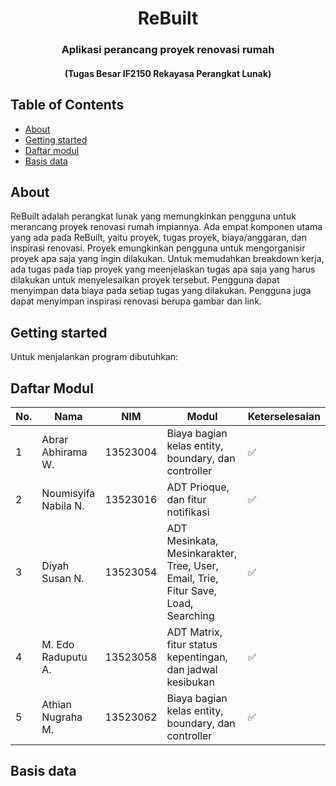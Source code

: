 <div align="center">

# ReBuilt
### Aplikasi perancang proyek renovasi rumah
#### (Tugas Besar IF2150 Rekayasa Perangkat Lunak)

</div>

## Table of Contents
- [About](#about)
- [Getting started](#getting-started)
- [Daftar modul](#daftar-modul)
- [Basis data](#basis-data)


## About
ReBuilt adalah perangkat lunak yang memungkinkan pengguna untuk merancang proyek renovasi rumah impiannya. Ada empat komponen utama yang ada pada ReBuilt, yaitu proyek, tugas proyek, biaya/anggaran, dan inspirasi renovasi. Proyek emungkinkan pengguna untuk mengorganisir proyek apa saja yang ingin dilakukan. Untuk memudahkan breakdown kerja, ada tugas pada tiap proyek yang meenjelaskan tugas apa saja yang harus dilakukan untuk menyelesaikan proyek tersebut. Pengguna dapat menyimpan data biaya pada setiap tugas yang dilakukan. Pengguna juga dapat menyimpan inspirasi renovasi berupa gambar dan link.

## Getting started

Untuk menjalankan program dibutuhkan:

## Daftar Modul
| No. | Nama                       | NIM         | Modul                                                         | Keterselesaian |
|-----|----------------------------|-------------|--------------------------------------------------------------|----------------|
| 1   | Abrar Abhirama W.           | 13523004    | Biaya bagian kelas entity, boundary, dan controller                   | ✅             |
| 2   | Noumisyifa Nabila N.       | 13523016    | ADT Prioque, dan fitur notifikasi                            | ✅             |
| 3   | Diyah Susan N.      | 13523054    | ADT Mesinkata, Mesinkarakter, Tree, User, Email, Trie, Fitur Save, Load, Searching | ✅             |
| 4   | M. Edo Raduputu A.           | 13523058    | ADT Matrix, fitur status kepentingan, dan jadwal kesibukan   | ✅             |
| 5   | Athian Nugraha M.             | 13523062    |Biaya bagian kelas entity, boundary, dan controller| ✅             |


## Basis data


